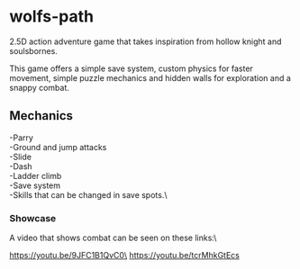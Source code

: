 # wolfs-path
2.5D action adventure game that takes inspiration from hollow knight and soulsbornes.

This game offers a simple save system, custom physics for faster movement, simple puzzle mechanics and hidden walls for exploration and a snappy combat.

## Mechanics
-Parry\
-Ground and jump attacks\
-Slide\
-Dash\
-Ladder climb\
-Save system\
-Skills that can be changed in save spots.\


### Showcase

A video that shows combat can be seen on these links:\

https://youtu.be/9JFC1B1QvC0\
https://youtu.be/tcrMhkGtEcs
